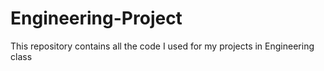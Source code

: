 # Engineering-Project
This repository contains all the code I used for my projects in Engineering class
